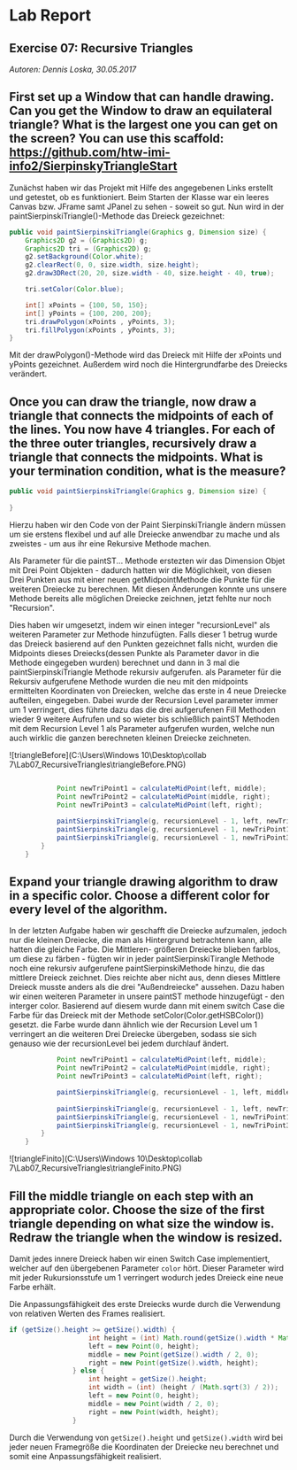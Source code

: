 # Lab Report
## Exercise 07: Recursive Triangles

_Autoren: Dennis Loska, 30.05.2017_

## First set up a Window that can handle drawing. Can you get the Window to draw an equilateral triangle? What is the largest one you can get on the screen? You can use this scaffold: https://github.com/htw-imi-info2/SierpinskyTriangleStart

Zunächst haben wir das Projekt mit Hilfe des angegebenen Links erstellt und getestet, ob es funktioniert. Beim Starten der Klasse war ein leeres Canvas bzw. JFrame samt JPanel zu sehen - soweit so gut. Nun wird in der paintSierpinskiTriangle()-Methode das Dreieck gezeichnet:



```java
public void paintSierpinskiTriangle(Graphics g, Dimension size) {
	Graphics2D g2 = (Graphics2D) g;
	Graphics2D tri = (Graphics2D) g;
	g2.setBackground(Color.white);
	g2.clearRect(0, 0, size.width, size.height);
	g2.draw3DRect(20, 20, size.width - 40, size.height - 40, true);

	tri.setColor(Color.blue);

	int[] xPoints = {100, 50, 150};
	int[] yPoints = {100, 200, 200};
	tri.drawPolygon(xPoints , yPoints, 3);
	tri.fillPolygon(xPoints , yPoints, 3);
}
```



Mit der drawPolygon()-Methode wird das Dreieck mit Hilfe der xPoints und yPoints gezeichnet. Außerdem wird noch die Hintergrundfarbe des Dreiecks verändert.

## Once you can draw the triangle, now draw a triangle that connects the midpoints of each of the lines. You now have 4 triangles. For each of the three outer triangles, recursively draw a triangle that connects the midpoints. What is your termination condition, what is the measure?



```java
public void paintSierpinskiTriangle(Graphics g, Dimension size) {
	
}
```

Hierzu haben wir den Code von der Paint SierpinskiTriangle ändern müssen um sie erstens flexibel und auf alle Dreiecke anwendbar zu mache und als zweistes - um aus ihr eine Rekursive Methode machen.

Als Parameter für die paintST... Methode erstezten wir das Dimension Objet mit Drei Point Objekten - dadurch hatten wir die Möglichkeit, von diesen Drei Punkten aus mit einer neuen getMidpointMethode die Punkte für die weiteren Dreiecke zu berechnen.  Mit diesen Änderungen konnte uns unsere Methode bereits alle möglichen Dreiecke zeichnen, jetzt fehlte nur noch "Recursion".

Dies haben wir  umgesetzt, indem wir einen integer "recursionLevel" als weiteren Parameter zur Methode hinzufügten. Falls dieser 1 betrug wurde das Dreieck basierend auf den Punkten gezeichnet falls nicht, wurden die Midpoints dieses Dreiecks(dessen Punkte als Parameter davor in die Methode eingegeben wurden) berechnet und dann in 3 mal die paintSierpinskiTriangle Methode rekursiv aufgerufen. als Parameter für die Rekursiv aufgerufene Methode wurden die neu mit den midpoints ermittelten Koordinaten von Dreiecken, welche das erste in 4 neue Dreiecke aufteilen, eingegeben. Dabei wurde der Recursion Level parameter immer um 1 verringert, dies führte dazu das die drei aufgerufenen Fill Methoden wieder 9 weitere Aufrufen und so wieter bis schließlich paintST Methoden mit dem Recursion Level 1 als Parameter aufgerufen wurden, welche nun auch wirklic die ganzen berechneten kleinen Dreiecke zeichneten. 

![triangleBefore](C:\Users\Windows 10\Desktop\collab 7\Lab07_RecursiveTriangles\triangleBefore.PNG)

```java

            Point newTriPoint1 = calculateMidPoint(left, middle);
            Point newTriPoint2 = calculateMidPoint(middle, right);
            Point newTriPoint3 = calculateMidPoint(left, right);
            
            paintSierpinskiTriangle(g, recursionLevel - 1, left, newTriPoint1, newTriPoint3);
            paintSierpinskiTriangle(g, recursionLevel - 1, newTriPoint1, middle, newTriPoint2);
            paintSierpinskiTriangle(g, recursionLevel - 1, newTriPoint3, newTriPoint2, right);
        }
    }
```

## Expand your triangle drawing algorithm to draw in a specific color. Choose a different color for every level of the algorithm.

In der letzten Aufgabe haben wir geschafft die Dreiecke aufzumalen, jedoch nur die kleinen Dreiecke, die man als Hintergrund betrachtenn kann, alle hatten die gleiche Farbe. Die Mittleren- größeren Dreiecke blieben farblos, um diese zu färben - fügten wir in jeder paintSierpinskiTirangle Methode noch eine rekursiv aufgerufene paintSierpinskiMethode hinzu, die das mittlere Dreieck zeichnet.  Dies reichte aber nicht aus, denn dieses Mittlere Dreieck musste anders als die drei "Außendreiecke" aussehen. Dazu haben wir einen weiteren Parameter in unsere paintST methode hinzugefügt - den interger color. Basierend auf diesem wurde dann mit einem switch Case die Farbe für das Dreieck mit der Methode setColor(Color.getHSBColor()) gesetzt. die Farbe wurde dann ähnlich wie der Recursion Level um 1 verringert an die weiteren Drei Dreiecke übergeben, sodass sie sich genauso wie der recursionLevel bei jedem durchlauf ändert.



```java
            Point newTriPoint1 = calculateMidPoint(left, middle);
            Point newTriPoint2 = calculateMidPoint(middle, right);
            Point newTriPoint3 = calculateMidPoint(left, right);

            paintSierpinskiTriangle(g, recursionLevel - 1, left, middle,rigth, , color);
            
            paintSierpinskiTriangle(g, recursionLevel - 1, left, newTriPoint1, newTriPoint3, color-1);
            paintSierpinskiTriangle(g, recursionLevel - 1, newTriPoint1, middle, newTriPoint2, color-1);
            paintSierpinskiTriangle(g, recursionLevel - 1, newTriPoint3, newTriPoint2, right, color-1);
        }
    }
```



![triangleFinito](C:\Users\Windows 10\Desktop\collab 7\Lab07_RecursiveTriangles\triangleFinito.PNG)

## Fill the middle triangle on each step with an appropriate color. Choose the size of the first triangle depending on what size the window is. Redraw the triangle when the window is resized.

Damit jedes innere Dreieck haben wir einen Switch Case implementiert, welcher auf den übergebenen Parameter `color` hört. Dieser Parameter wird mit jeder Rukursionsstufe um 1 verringert wodurch jedes Dreieck eine neue Farbe erhält.

Die Anpassungsfähigkeit des erste Dreiecks wurde durch die Verwendung von relativen Werten des Frames realisiert. 

```java
if (getSize().height >= getSize().width) {
                    int height = (int) Math.round(getSize().width * Math.sqrt(3) / 2);
                    left = new Point(0, height);
                    middle = new Point(getSize().width / 2, 0);
                    right = new Point(getSize().width, height);
                } else {
                    int height = getSize().height;
                    int width = (int) (height / (Math.sqrt(3) / 2));
                    left = new Point(0, height);
                    middle = new Point(width / 2, 0);
                    right = new Point(width, height);
                }
```

Durch die Verwendung von `getSize().height` und `getSize().width` wird bei jeder neuen Framegröße die Koordinaten der Dreiecke neu berechnet und somit eine Anpassungsfähigkeit realisiert.